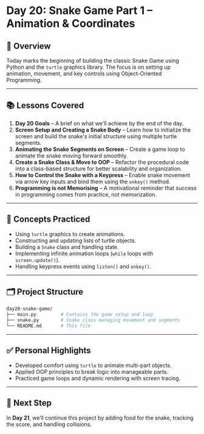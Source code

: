 # Day 20: Snake Game Part 1 – Animation & Coordinates

## 🐍 Overview

Today marks the beginning of building the classic Snake Game using Python and the `turtle` graphics library. The focus is on setting up animation, movement, and key controls using Object-Oriented Programming.

---

## 📚 Lessons Covered

1. **Day 20 Goals** – A brief on what we'll achieve by the end of the day.
2. **Screen Setup and Creating a Snake Body** – Learn how to initialize the screen and build the snake's initial structure using multiple turtle segments.
3. **Animating the Snake Segments on Screen** – Create a game loop to animate the snake moving forward smoothly.
4. **Create a Snake Class & Move to OOP** – Refactor the procedural code into a class-based structure for better scalability and organization.
5. **How to Control the Snake with a Keypress** – Enable snake movement via arrow key inputs and bind them using the `onkey()` method.
6. **Programming is not Memorising** – A motivational reminder that success in programming comes from practice, not memorization.

---

## 🧠 Concepts Practiced

- Using `turtle` graphics to create animations.
- Constructing and updating lists of turtle objects.
- Building a `Snake` class and handling state.
- Implementing infinite animation loops (`while` loops with `screen.update()`).
- Handling keypress events using `listen()` and `onkey()`.

---

## 🗂️ Project Structure

```bash
day20-snake-game/
├── main.py         # Contains the game setup and loop
├── snake.py        # Snake class managing movement and segments
└── README.md       # This file
```

---

## ✅ Personal Highlights

- Developed comfort using `turtle` to animate multi-part objects.
- Applied OOP principles to break logic into manageable parts.
- Practiced game loops and dynamic rendering with screen tracing.

---

## 🚀 Next Step

In **Day 21**, we’ll continue this project by adding food for the snake, tracking the score, and handling collisions.
